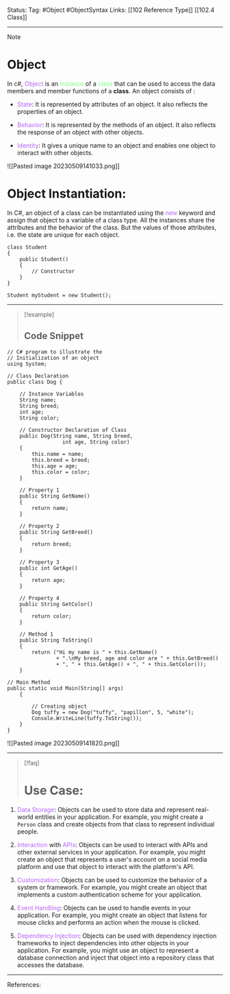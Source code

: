 Status: 
Tag: #Object #ObjectSyntax
Links: [[102 Reference Type]] [[102.4 Class]]

---
> [!note] 
>  # Object

In c#, <font style="color:#b562f9">Object</font> is an <font style="color:#81fd83">instance</font> of a <font style="color:#81fd83">class</font> that can be used to access the data members and member functions of a **class**. An object consists of :

- <font style="color:#b562f9">State</font>: It is represented by attributes of an object. It also reflects the properties of an object.

- <font style="color:#b562f9">Behavior</font>: It is represented by the methods of an object. It also reflects the response of an object with other objects.

- <font style="color:#b562f9">Identity</font>: It gives a unique name to an object and enables one object to interact with other objects.

![[Pasted image 20230509141033.png]]

# Object Instantiation:

In C#, an object of a class can be instantiated using the <font style="color:#b562f9">new</font> keyword and assign that object to a variable of a class type. All the instances share the attributes and the behavior of the class. But the values of those attributes, i.e. the state are unique for each object.


``` run-csharp
class Student
{
	public Student() 
	{
		// Constructor
	}
}

Student myStudent = new Student();
```

---
> [!example] 
>  ## Code Snippet

``` run-csharp
// C# program to illustrate the
// Initialization of an object
using System;
 
// Class Declaration
public class Dog {
 
    // Instance Variables
    String name;
    String breed;
    int age;
    String color;
 
    // Constructor Declaration of Class
    public Dog(String name, String breed,
                  int age, String color)
    {
        this.name = name;
        this.breed = breed;
        this.age = age;
        this.color = color;
    }
 
    // Property 1
    public String GetName()
    {
        return name;
    }
 
    // Property 2
    public String GetBreed()
    {
        return breed;
    }
 
    // Property 3
    public int GetAge()
    {
        return age;
    }
 
    // Property 4
    public String GetColor()
    {
        return color;
    }
 
    // Method 1
    public String ToString()
    {
        return ("Hi my name is " + this.GetName()
                + ".\nMy breed, age and color are " + this.GetBreed()
                + ", " + this.GetAge() + ", " + this.GetColor());
    }
 
// Main Method
public static void Main(String[] args)
    {
         
        // Creating object
        Dog tuffy = new Dog("tuffy", "papillon", 5, "white");
        Console.WriteLine(tuffy.ToString());
    }
}
```

![[Pasted image 20230509141820.png]]

--- 

> [!faq] 
>  # Use Case:

1.  <font style="color:#b562f9">Data Storage</font>: Objects can be used to store data and represent real-world entities in your application. For example, you might create a `Person` class and create objects from that class to represent individual people.

2.  <font style="color:#b562f9">Interaction</font> with <font style="color:#b562f9">APIs</font>: Objects can be used to interact with APIs and other external services in your application. For example, you might create an object that represents a user's account on a social media platform and use that object to interact with the platform's API.

3.  <font style="color:#b562f9">Customization</font>: Objects can be used to customize the behavior of a system or framework. For example, you might create an object that implements a custom authentication scheme for your application.

4.  <font style="color:#b562f9">Event Handling</font>: Objects can be used to handle events in your application. For example, you might create an object that listens for mouse clicks and performs an action when the mouse is clicked.

5.  <font style="color:#b562f9">Dependency Injection</font>: Objects can be used with dependency injection frameworks to inject dependencies into other objects in your application. For example, you might use an object to represent a database connection and inject that object into a repository class that accesses the database.

---
References: